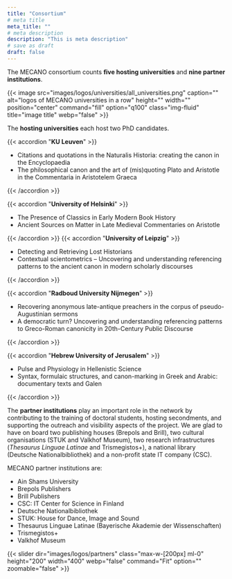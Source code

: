 ```yaml
---
title: "Consortium"
# meta title
meta_title: ""
# meta description
description: "This is meta description"
# save as draft
draft: false
---
```


The MECANO consortium counts **five hosting universities** and **nine partner institutions**. 

{{< image src="images/logos/universities/all_universities.png" caption="" alt="logos of MECANO universities in a row" height="" width="" position="center" command="fill" option="q100" class="img-fluid" title="image title"  webp="false" >}}


The **hosting universities** each host two PhD candidates. 


{{< accordion "**KU Leuven**" >}}

- Citations and quotations in the Naturalis Historia: creating the canon in the Encyclopaedia
- The philosophical canon and the art of (mis)quoting Plato and Aristotle in the Commentaria in Aristotelem Graeca

{{< /accordion >}}

{{< accordion "**University of Helsinki**" >}}

- The Presence of Classics in Early Modern Book History
- Ancient Sources on Matter in Late Medieval Commentaries on Aristotle

{{< /accordion >}}
{{< accordion "**University of Leipzig**" >}}

- Detecting and Retrieving Lost Historians
- Contextual scientometrics – Uncovering and understanding referencing patterns to the ancient canon in modern scholarly discourses

{{< /accordion >}}

{{< accordion "**Radboud University Nijmegen**" >}}

- Recovering anonymous late-antique preachers in the corpus of pseudo-Augustinian sermons
- A democratic turn? Uncovering and understanding referencing patterns to Greco-Roman canonicity in 20th-Century Public Discourse

{{< /accordion >}}

{{< accordion "**Hebrew University of Jerusalem**" >}}

- Pulse and Physiology in Hellenistic Science
- Syntax, formulaic structures, and canon-marking in Greek and Arabic: documentary texts and Galen

{{< /accordion >}}


The **partner institutions** play an important role in the network by contributing to the training of doctoral students, hosting secondments, and supporting the outreach and visibility aspects of the project. We are glad to have on board two publishing houses (Brepols and Brill), two cultural organisations (STUK and Valkhof Museum), two research infrastructures (*Thesaurus Linguae Latinae* and Trismegistos+), a national library (Deutsche Nationalbibliothek) and a non-profit state IT company (CSC). 

MECANO partner institutions are:

- Ain Shams University
- Brepols Publishers
- Brill Publishers
- CSC: IT Center for Science in Finland
- Deutsche Nationalbibliothek
- STUK: House for Dance, Image and Sound
- Thesaurus Linguae Latinae (Bayerische Akademie der Wissenschaften)
- Trismegistos+
- Valkhof Museum

<!--
{{< slider dir="images/logos/partners" class="max-w-[200] ml-0" height="200" width="400" webp="false" command="Fit" option="" zoomable="false" >}}
-->
<!--
{{< slider dir="images/logos/partners" class="max-h-[200] ml-0" height="200" width="400" webp="false" command="Fit" option="" zoomable="false" >}}
-->
{{< slider dir="images/logos/partners" class="max-w-[200px] ml-0" height="200" width="400" webp="false" command="Fit" option="" zoomable="false" >}}

